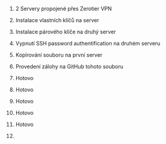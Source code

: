 1. 2 Servery propojené přes Zerotier VPN
2. Instalace vlastních klíčů na server
3. Instalace párového klíče na druhý server
4. Vypnutí SSH password authentification na druhém serveru
5. Kopírování souboru na první server
6. Provedení zálohy na GitHub tohoto souboru

1. Hotovo
2. Hotovo
3. Hotovo
4. Hotovo
5. Hotovo
6. 